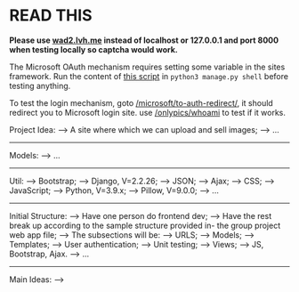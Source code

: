 # READ THIS

**Please use [wad2.lvh.me](http://wad2.lvh.me:8000/) instead of localhost or 127.0.0.1 and port 8000 when testing locally so captcha would work.**

The Microsoft OAuth mechanism requires setting some variable in the sites framework.
Run the content of [this script](WAD2Project10A/django_setup.py) in `python3 manage.py shell`
before testing anything.

To test the login mechanism, goto [/microsoft/to-auth-redirect/](http://wad2.lvh.me:8000/microsoft/to-auth-redirect/),
it should redirect you to Microsoft login site. use [/onlypics/whoami](http://wad2.lvh.me:8000/onlypics/whoami) to test if it works.


Project Idea:
    --> A site where which we can upload and sell images;
    --> ...

-------------------------------------------------------------------------------

Models:
    --> ...

-------------------------------------------------------------------------------

Util:
    --> Bootstrap;
    --> Django, V=2.2.26;
    --> JSON;
    --> Ajax;
    --> CSS;
    --> JavaScript;
    --> Python, V=3.9.x;
    --> Pillow, V=9.0.0;
    --> ...

-------------------------------------------------------------------------------

Initial Structure:
    --> Have one person do frontend dev;
    --> Have the rest break up according to the sample structure provided in-
        the group project web app file;
        --> The subsections will be:
            --> URLS;
            --> Models;
            --> Templates;
            --> User authentication;
            --> Unit testing;
            --> Views;
            --> JS, Bootstrap, Ajax.
    --> ...

-------------------------------------------------------------------------------

Main Ideas:
    --> 
